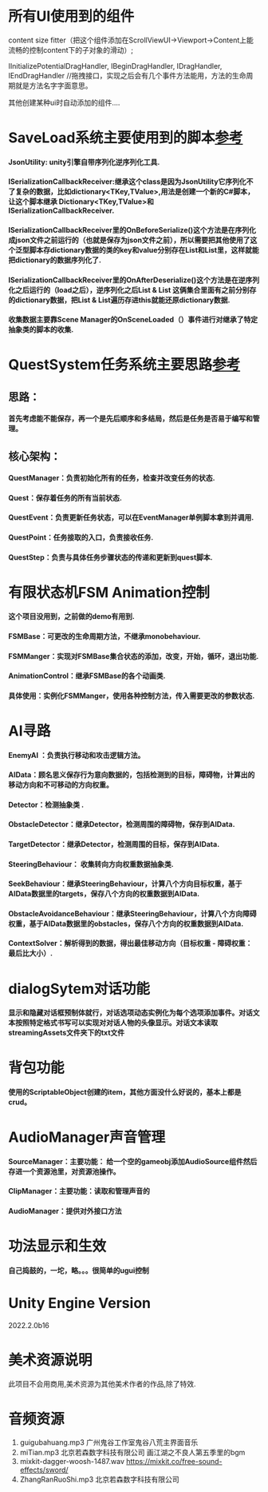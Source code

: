 # 所有UI使用到的组件
content size fitter（把这个组件添加在ScrollViewUI->Viewport->Content上能流畅的控制content下的子对象的滑动）;

IInitializePotentialDragHandler, IBeginDragHandler, IDragHandler, IEndDragHandler //拖拽接口，实现之后会有几个事件方法能用，方法的生命周期就是方法名字字面意思。

其他创建某种ui时自动添加的组件....

# SaveLoad系统主要使用到的脚本[参考](https://github.com/shapedbyrainstudios/save-load-system)
#### JsonUtility: unity引擎自带序列化逆序列化工具.

#### ISerializationCallbackReceiver:继承这个class是因为JsonUtility它序列化不了复杂的数据，比如dictionary<TKey,TValue>,用法是创建一个新的C#脚本，让这个脚本继承 Dictionary<TKey,TValue>和 ISerializationCallbackReceiver.

#### ISerializationCallbackReceiver里的OnBeforeSerialize()这个方法是在序列化成json文件之前运行的（也就是保存为json文件之前），所以需要把其他使用了这个泛型脚本存dictionary数据的类的key和value分别存在List<Key>和List<Value>里，这样就能把dictionary的数据序列化了.

#### ISerializationCallbackReceiver里的OnAfterDeserialize()这个方法是在逆序列化之后运行的（load之后），逆序列化之后List<Key> & List<Value> 这俩集合里面有之前分别存的dictionary数据，把List<Key> & List<Value>遍历存进this就能还原dictionary数据.

#### 收集数据主要靠Scene Manager的OnSceneLoaded（）事件进行对继承了特定抽象类的脚本的收集.

# QuestSystem任务系统主要思路[参考](https://github.com/shapedbyrainstudios/quest-system)
## 思路：
#### 首先考虑能不能保存，再一个是先后顺序和多结局，然后是任务是否易于编写和管理。
## 核心架构：
#### QuestManager：负责初始化所有的任务，检查并改变任务的状态.
#### Quest：保存着任务的所有当前状态.
#### QuestEvent：负责更新任务状态，可以在EventManager单例脚本拿到并调用.
#### QuestPoint：任务接取的入口，负责接收任务.
#### QuestStep：负责与具体任务步骤状态的传递和更新到quest脚本.

# 有限状态机FSM Animation控制

#### 这个项目没用到，之前做的demo有用到.
#### FSMBase：可更改的生命周期方法，不继承monobehaviour.
#### FSMManger：实现对FSMBase集合状态的添加，改变，开始，循环，退出功能.
#### AnimationControl：继承FSMBase的各个动画类.
#### 具体使用：实例化FSMManger，使用各种控制方法，传入需要更改的参数状态.

# AI寻路 
#### EnemyAI ：负责执行移动和攻击逻辑方法。
#### AIData：顾名思义保存行为意向数据的，包括检测到的目标，障碍物，计算出的移动方向和不可移动的方向权重。

#### Detector：检测抽象类 .
#### ObstacleDetector：继承Detector，检测周围的障碍物，保存到AIData.
#### TargetDetector：继承Detector，检测周围的目标，保存到AIData.

#### SteeringBehaviour： 收集转向方向权重数据抽象类.
#### SeekBehaviour：继承SteeringBehaviour，计算八个方向目标权重，基于AIData数据里的targets，保存八个方向的权重数据到AIData.
#### ObstacleAvoidanceBehaviour：继承SteeringBehaviour，计算八个方向障碍权重，基于AIData数据里的obstacles，保存八个方向的权重数据到AIData.

#### ContextSolver：解析得到的数据，得出最佳移动方向（目标权重 - 障碍权重： 最后比大小）.

# dialogSytem对话功能
#### 显示和隐藏对话框预制体就行，对话选项动态实例化为每个选项添加事件。对话文本按照特定格式书写可以实现对对话人物的头像显示。对话文本读取streamingAssets文件夹下的txt文件

# 背包功能
#### 使用的ScriptableObject创建的item，其他方面没什么好说的，基本上都是crud。

# AudioManager声音管理
#### SourceManager：主要功能： 给一个空的gameobj添加AudioSource组件然后存进一个资源池里，对资源池操作。
#### ClipManager：主要功能：读取和管理声音的
#### AudioManager：提供对外接口方法

# 功法显示和生效
#### 自己捣鼓的，一坨，略。。。很简单的ugui控制
# Unity Engine Version
2022.2.0b16
# 美术资源说明
此项目不会用商用,美术资源为其他美术作者的作品,除了特效.
# 音频资源
1. guigubahuang.mp3 广州鬼谷工作室鬼谷八荒主界面音乐
2. miTian.mp3 北京若森数字科技有限公司 画江湖之不良人第五季里的bgm
3. mixkit-dagger-woosh-1487.wav https://mixkit.co/free-sound-effects/sword/
4. ZhangRanRuoShi.mp3 北京若森数字科技有限公司
